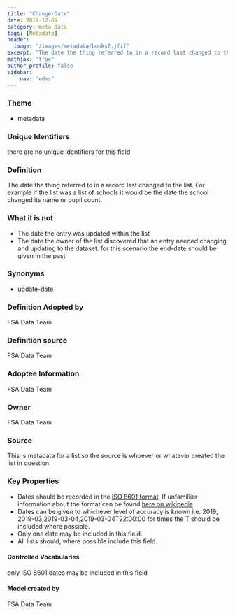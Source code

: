 ```yaml
---
title: "Change-Date"
date: 2019-12-09
category: meta data
tags: [Metadata]
header:
  image: "/images/metadata/books2.jfif"
excerpt: "The date the thing referred to in a record last changed to the list. For example if the list was a list of schools it would be the date the school changed its name or pupil count."
mathjax: "true"
author_profile: false
sidebar:
    nav: "edms"
---
```

### Theme
*   metadata

### Unique Identifiers
there are no unique identifiers for this field
### Definition
The date the thing referred to in a record last changed to the list. For example if the list was a list of schools it would be the date the school changed its name or pupil count.
### What it is not
*   The date the entry was updated within the list
*   The date the owner of the list discovered that an entry needed changing and updating to the dataset. for this scenario the end-date should be given in the past

### Synonyms
*   update-date

### Definition Adopted by
FSA Data Team
### Definition source
FSA Data Team
### Adoptee Information
FSA Data Team
### Owner
FSA Data Team
### Source
This is metadata for a list so the source is whoever or whatever created the list in question.
### Key Properties
*   Dates should be recorded in the [ISO 8601 format](https://www.iso.org/iso-8601-date-and-time-format.html). If unfamilliar information about the format can be found [here on wikipedia](https://en.wikipedia.org/wiki/ISO_8601)
*   Dates can be given to whichever level of accuracy is known i.e. 2019, 2019-03,2019-03-04,2019-03-04T22:00:00 for times the T should be included where possible.
*   Only one date may be included in this field.
*   All lists should, where possible include this field.

#### Controlled Vocabularies
only ISO 8601 dates may be included in this field

#### Model created by
FSA Data Team
